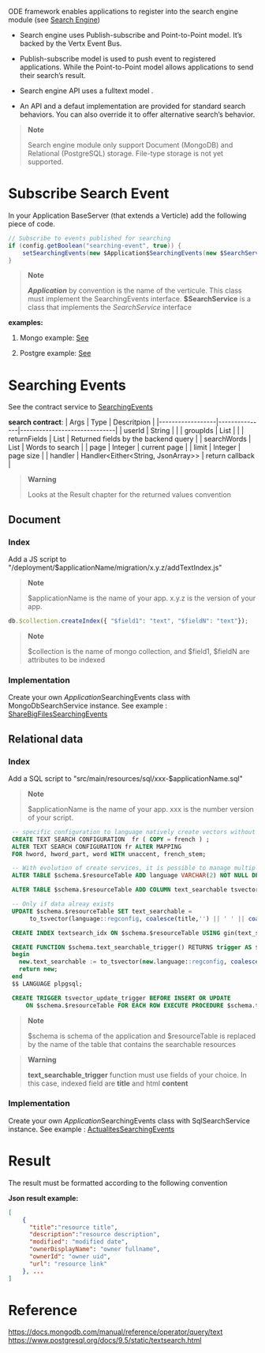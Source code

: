 ODE framework enables applications to register into the search engine module (see [Search Engine](https://github.com/OPEN-ENT-NG/search-engine))

-   Search engine uses Publish-subscribe and Point-to-Point model. It’s backed by the Vertx Event Bus.

-   Publish-subscribe model is used to push event to registered applications. While the Point-to-Point model allows applications to send their search’s result.

-   Search engine API uses a fulltext model .

-   An API and a defaut implementation are provided for standard search behaviors. You can also override it to offer alternative search’s behavior.

> **Note**
>
> Search engine module only support Document (MongoDB) and Relational (PostgreSQL) storage. File-type storage is not yet supported.

# Subscribe Search Event

In your Application BaseServer (that extends a Verticle) add the following piece of code.

``` java
// Subscribe to events published for searching
if (config.getBoolean("searching-event", true)) {
    setSearchingEvents(new $Application$SearchingEvents(new $SearchService()));
}
```

> **Note**
>
> **$Application$** by convention is the name of the verticule. This class must implement the SearchingEvents interface. **$SearchService** is a class that implements the *SearchService* interface

**examples:**

1.  Mongo example: [See](https://github.com/OPEN-ENT-NG/share-big-files/blob/0.4.0/src/main/java/fr/openent/sharebigfiles/ShareBigFiles.java#L68)

2.  Postgre example: [See](https://github.com/OPEN-ENT-NG/actualites/blob/0.13.0/src/main/java/net/atos/entng/actualites/Actualites.java#L63)

# Searching Events

See the contract service to [SearchingEvents](https://github.com/entcore/entcore/blob/1.26.0/common/src/main/java/org/entcore/common/search/SearchingEvents.java#L31)

**search contract**:
| Args             | Type          | Descritpion                  |
|------------------|---------------|------------------------------|
| userId           | String        |                              |
| groupIds         | List<String>  |                              |
| returnFields     | List<String>  | Returned fields by the backend query |
| searchWords      | List<String>  | Words to search              |
| page             | Integer       | current page                 |
| limit            | Integer       | page size                    |
| handler          | Handler<Either<String, JsonArray>> | return callback |


> **Warning**
>
> Looks at the Result chapter for the returned values convention

## Document

### Index

Add a JS script to "/deployment/$applicationName/migration/x.y.z/addTextIndex.js"

> **Note**
>
> $applicationName is the name of your app. x.y.z is the version of your app.

``` javascript
db.$collection.createIndex({ "$field1": "text", "$fieldN": "text"});
```

> **Note**
>
> $collection is the name of mongo collection, and $field1, $fieldN are attributes to be indexed

### Implementation

Create your own $Application$SearchingEvents class with MongoDbSearchService instance. See example : [ShareBigFilesSearchingEvents](https://github.com/OPEN-ENT-NG/share-big-files/blob/0.4.0/src/main/java/fr/openent/sharebigfiles/services/ShareBigFilesSearchingEvents.java#L36)

## Relational data

### Index

Add a SQL script to "src/main/resources/sql/xxx-$applicationName.sql"

> **Note**
>
> $applicationName is the name of your app. xxx is the number version of your script.

``` sql
 -- specific configuration to language natively create vectors without accents (one configuration per supported language)
 CREATE TEXT SEARCH CONFIGURATION  fr ( COPY = french ) ;
 ALTER TEXT SEARCH CONFIGURATION fr ALTER MAPPING
 FOR hword, hword_part, word WITH unaccent, french_stem;

 -- With evolution of create services, it is possible to manage multiple languages to search for the same application instance
 ALTER TABLE $schema.$resourceTable ADD language VARCHAR(2) NOT NULL DEFAULT('fr');

 ALTER TABLE $schema.$resourceTable ADD COLUMN text_searchable tsvector;

 -- Only if data alreay exists
 UPDATE $schema.$resourceTable SET text_searchable =
      to_tsvector(language::regconfig, coalesce(title,'') || ' ' || coalesce(regexp_replace(content, '<[^>]*>',' ','g'),'')    );

 CREATE INDEX textsearch_idx ON $schema.$resourceTable USING gin(text_searchable);

 CREATE FUNCTION $schema.text_searchable_trigger() RETURNS trigger AS $$
 begin
   new.text_searchable := to_tsvector(new.language::regconfig, coalesce(new.title,'') || ' ' || coalesce(regexp_replace(new.content, '<[^>]*>',' ','g'),''));
   return new;
 end
 $$ LANGUAGE plpgsql;

 CREATE TRIGGER tsvector_update_trigger BEFORE INSERT OR UPDATE
     ON $schema.$resourceTable FOR EACH ROW EXECUTE PROCEDURE $schema.text_searchable_trigger();
```

> **Note**
>
> $schema is schema of the application and $resourceTable is replaced by the name of the table that contains the searchable resources

> **Warning**
>
> **text\_searchable\_trigger** function must use fields of your choice. In this case, indexed field are **title** and html **content**

### Implementation

Create your own $Application$SearchingEvents class with SqlSearchService instance. See example : [ActualitesSearchingEvents](https://github.com/OPEN-ENT-NG/actualites/blob/0.13.0/src/main/java/net/atos/entng/actualites/services/impl/ActualitesSearchingEvents.java#L46)

# Result

The result must be formatted according to the following convention

**Json result example:**

``` json
[
    {
      "title":"resource title",
      "description":"resource description",
      "modified": "modified date",
      "ownerDisplayName": "owner fullname",
      "ownerId": "owner uid",
      "url": "resource link"
    }, ...
]
```

# Reference

<https://docs.mongodb.com/manual/reference/operator/query/text> <https://www.postgresql.org/docs/9.5/static/textsearch.html>
